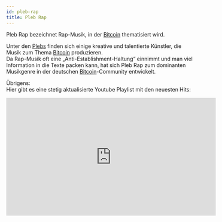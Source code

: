 ```yaml
---
id: pleb-rap
title: Pleb Rap
---
```


Pleb Rap bezeichnet Rap-Musik, in der [Bitcoin](../b/bitcoin) thematisiert wird.

Unter den [Plebs](pleb) finden sich einige kreative und talentierte Künstler, die Musik zum Thema [Bitcoin](../b/bitcoin) produzieren.  
Da Rap-Musik oft eine „Anti-Establishment-Haltung“ einnimmt und man viel Information in die Texte packen kann, hat sich Pleb Rap zum dominanten Musikgenre in der deutschen [Bitcoin](../b/bitcoin)-Community entwickelt.

Übrigens:  
Hier gibt es eine stetig aktualisierte Youtube Playlist mit den neuesten Hits:

<iframe width="560" height="315" src="https://www.youtube-nocookie.com/embed/videoseries?list=PL71GuimkMEjwWzpQxX4x_pAWO0knVvyon" title="YouTube video player" frameborder="0" allow="accelerometer; autoplay; clipboard-write; encrypted-media; gyroscope; picture-in-picture" allowfullscreen></iframe>
